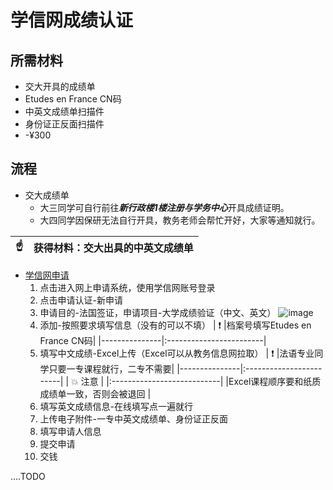# 学信网成绩认证

## 所需材料

* 交大开具的成绩单
* Etudes en France CN码
* 中英文成绩单扫描件
* 身份证正反面扫描件
* -¥300

## 流程

* 交大成绩单
  * 大三同学可自行前往***新行政楼1楼注册与学务中心***开具成绩证明。
  * 大四同学因保研无法自行开具，教务老师会帮忙开好，大家等通知就行。

| :point_up:    | 获得材料：交大出具的中英文成绩单|
|---------------|:------------------------|

* [学信网申请](http://www.chsi.com.cn/wssq/)
  1. 点击进入网上申请系统，使用学信网账号登录
  2. 点击申请认证-新申请
  3. 申请目的-法国签证，申请项目-大学成绩验证（中文、英文）
  ![image](https://user-images.githubusercontent.com/34193855/111163477-182d8a80-85d8-11eb-9029-284cf3b98cd0.png)
  4. 添加-按照要求填写信息（没有的可以不填）
    | :exclamation: |档案号填写Etudes en France CN码|
    |---------------|:------------------------|
  5. 填写中文成绩-Excel上传（Excel可以从教务信息网拉取）
    | :exclamation: |法语专业同学只要一专课程就行，二专不需要|
    |---------------|:------------------------|
    | :boom: 注意             |
    |:---------------------------|
    |Excel课程顺序要和纸质成绩单一致，否则会被退回 |
  6. 填写英文成绩信息-在线填写点一遍就行
  7. 上传电子附件-一专中英文成绩单、身份证正反面
  8. 填写申请人信息
  9. 提交申请
  10. 交钱

....TODO
